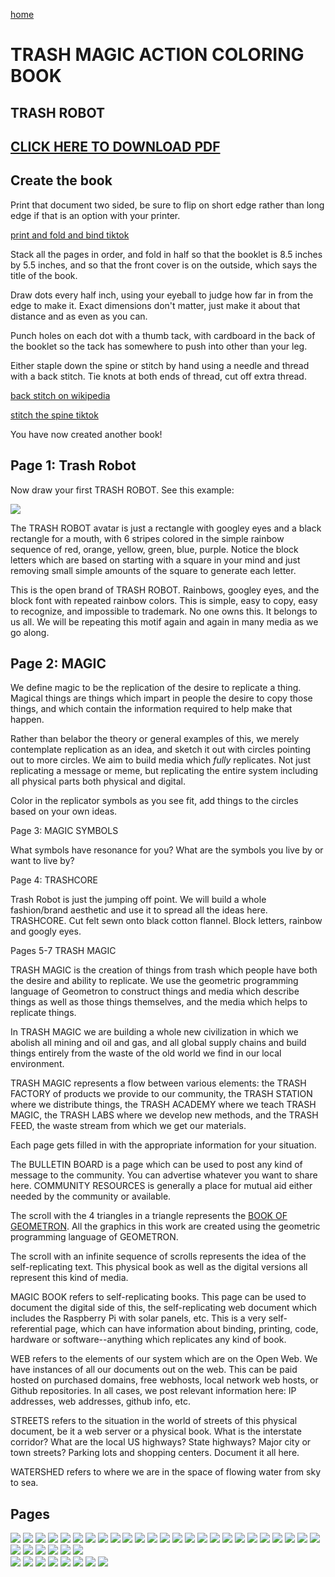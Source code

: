 [home](scrolls/home)

# TRASH MAGIC ACTION COLORING BOOK

## TRASH ROBOT

## [CLICK HERE TO DOWNLOAD PDF](https://github.com/LafeLabs/trashmagic/raw/main/booklettersizebooklet.pdf)

## Create the book

Print that document two sided, be sure to flip on short edge rather than long edge if that is an option with your printer.

[print and fold and bind tiktok](https://www.tiktok.com/@trash_robot/video/7034551659426712879)

Stack all the pages in order, and fold in half so that the booklet is 8.5 inches by 5.5 inches, and so that the front cover is on the outside, which says the title of the book.

Draw dots every half inch, using your eyeball to judge how far in from the edge to make it. Exact dimensions don't matter, just make it about that distance and as even as you can.  

Punch holes on each dot with a thumb tack, with cardboard in the back of the booklet so the tack has somewhere to push into other than your leg.  

Either staple down the spine or stitch by hand using a needle and thread with a back stitch.  Tie knots at both ends of thread, cut off extra thread.  

[back stitch on wikipedia](https://en.wikipedia.org/wiki/Backstitch)

[stitch the spine tiktok](https://www.tiktok.com/@trash_robot/video/7034566631510543663)

You have now created another book!

## Page 1: Trash Robot

Now draw your first TRASH ROBOT.  See this example:

![](https://i.imgur.com/MkjWcsk.jpg)

The TRASH ROBOT avatar is just a rectangle with googley eyes and a black rectangle for a mouth, with 6 stripes colored in the simple rainbow sequence of red, orange, yellow, green, blue, purple. Notice the block letters which are based on starting with a square in your mind and just removing small simple amounts of the square to generate each letter.

This is the open brand of TRASH ROBOT.  Rainbows, googley eyes, and the block font with repeated rainbow colors.  This is simple, easy to copy, easy to recognize, and impossible to trademark.  No one owns this.  It belongs to us all.  We will be repeating this motif again and again in many media as we go along.

## Page 2: MAGIC

We define magic to be the replication of the desire to replicate a thing.   Magical things are things which impart in people the desire to copy those things, and which contain the information required to help make that happen.  

Rather than belabor the theory or general examples of this, we merely contemplate replication as an idea, and sketch it out with circles pointing out to more circles.  We aim to build media which *fully* replicates.  Not just replicating a message or meme, but replicating the entire system including all physical parts both physical and digital.

Color in the replicator symbols as you see fit, add things to the circles based on your own ideas.

Page 3: MAGIC SYMBOLS

What symbols have resonance for you? What are the symbols you live by or want to live by?  

Page 4: TRASHCORE

Trash Robot is just the jumping off point.  We will build a whole fashion/brand aesthetic and use it to spread all the ideas here.  TRASHCORE.  Cut felt sewn onto black cotton flannel.  Block letters, rainbow and googly eyes.

Pages 5-7 TRASH MAGIC

TRASH MAGIC is the creation of things from trash which people have both the desire and ability to replicate.  We use the geometric programming language of Geometron to construct things and media which describe things as well as those things themselves, and the media which helps to replicate things.

In TRASH MAGIC  we are building a whole new civilization in which we abolish all mining and oil and gas, and all global supply chains and build things entirely from the waste of the old world we find in our local environment.  

TRASH MAGIC represents a flow between various elements: the TRASH FACTORY of products we provide to our community, the TRASH STATION where we distribute things, the TRASH ACADEMY where we teach TRASH MAGIC, the TRASH LABS where we develop new methods, and the TRASH FEED, the waste stream from which we get our materials.  

Each page gets filled in with the appropriate information for your situation. 

The BULLETIN BOARD is a page which can be used to post any kind of message to the community. You can advertise whatever you want to share here.  COMMUNITY RESOURCES is generally a place for mutual aid either needed by the community or available.  

The scroll with the 4 triangles in a triangle represents the [BOOK OF GEOMETRON](https://github.com/lafelabs/bookofgeometron/).  All the graphics in this work are created using the geometric programming language of GEOMETRON. 

The scroll with an infinite sequence of scrolls represents the idea of the self-replicating text.  This physical book as well as the digital versions all represent this kind of media.  

MAGIC BOOK refers to self-replicating books. This page can be used to document the digital side of this, the self-replicating web document which includes the Raspberry Pi with solar panels, etc.  This is a very self-referential page, which can have information about binding, printing, code, hardware or software--anything which replicates any kind of book.

WEB refers to the elements of our system which are on the Open Web.  We have instances of all our documents out on the web.  This can be paid hosted on purchased domains, free webhosts, local network web hosts, or Github repositories.  In all cases, we post relevant information here: IP addresses, web addresses, github info, etc.

STREETS refers to the situation in the world of streets of this physical document, be it a web server or a physical book.  What is the interstate corridor? What are the local US highways? State highways? Major city or town streets? Parking lots and shopping centers. Document it all here.

WATERSHED refers to where we are in the space of flowing water from sky to sea.



## Pages

![](symbolserver/symbolfeed/trashrobotavatar.svg)
![](imageserver/uploadimages/cover.png)
![](imageserver/uploadimages/trashrobot.png)
![](imageserver/uploadimages/image12.png)
![](imageserver/uploadimages/magicsymbols.png)
![](imageserver/uploadimages/trashcore.png)
![](imageserver/uploadimages/image13.png)
![](imageserver/uploadimages/image14.png)
![](imageserver/uploadimages/trashgraph.png)
![](imageserver/uploadimages/trashfactory.png)
![](imageserver/uploadimages/trashfeed.png)
![](imageserver/uploadimages/community.png)
![](imageserver/uploadimages/bulletinboard.png)
![](imageserver/uploadimages/trashstation.png)
![](imageserver/uploadimages/trashacademy.png)
![](imageserver/uploadimages/trashlabs.png)
![](imageserver/uploadimages/geometronscroll.png)
![](imageserver/uploadimages/image17.png)
![](imageserver/uploadimages/magicbook.png)
![](imageserver/uploadimages/web.png)
![](imageserver/uploadimages/streets.png)
![](imageserver/uploadimages/watershed.png)
![](imageserver/uploadimages/travels.png)
![](imageserver/uploadimages/events.png)
![](imageserver/uploadimages/shapes.png)
![](imageserver/uploadimages/circles6.png)
![](imageserver/uploadimages/image4.png)
![](imageserver/uploadimages/image5.png)
![](imageserver/uploadimages/image6.png)
![](imageserver/uploadimages/image7.png)
![](imageserver/uploadimages/image18.png)		
![](imageserver/uploadimages/qubert.png)
![](imageserver/uploadimages/pi.png)
![](imageserver/uploadimages/artbox.png)
![](imageserver/uploadimages/image9.png)
![](imageserver/uploadimages/flag.png)
![](imageserver/uploadimages/bag.png)
![](imageserver/uploadimages/image10.png)
![](imageserver/uploadimages/image1.png)
